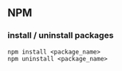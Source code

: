 ## NPM

### install / uninstall packages

```
npm install <package_name>
npm uninstall <package_name>
```
